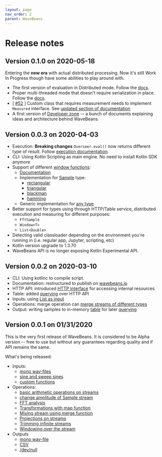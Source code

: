 ```yaml
---
layout: page
nav_order: 2
parent: WaveBeans
---
```


Release notes
=========

Version 0.1.0 on 2020-05-18
------

Entering the **new era** with actual distributed processing. Now it's still Work In Progress though have some abilities to play around with.

* The first version of evaluation in Distributed mode. Follow the [docs](/docs/exe/readme.html#distributed-mode).
* Proper multi-threaded mode that doesn't require serialization in place. Follow the [docs](/docs/exe/readme.html#multi-threaded-mode).
* [ [#52](https://github.com/WaveBeans/wavebeans/issues/52) ] Custom class that requires measurement needs to implement `Measured` interface. See [updated section of documentation](/docs/user/api/operations/projection-operation.html#working-with-different-types)
* A first version of [Developer zone](/devzone/) -- a bunch of documents explaining ideas and architecture behind WaveBeans.

Version 0.0.3 on 2020-04-03
------

* Execution: **Breaking changes** `Overseer.eval()` now returns different type of result. Follow [execution documentation](/docs/exe/index.html).
* CLI: Using Kotlin Scripting as main engine. No need to install Kotlin SDK anymore
* Support of different [window functions](https://en.wikipedia.org/wiki/Window_function):
  * [Documentation](/docs/api/operations/map-window-function.html)
  * Implementation for [Sample](/docs/api/operations/map-window-function.html#stream-of-sample-type) type:
    * [rectangular](https://en.wikipedia.org/wiki/Window_function#Rectangular_window)
    * [triangular](https://en.wikipedia.org/wiki/Window_function#Triangular_window)
    * [blackman](https://en.wikipedia.org/wiki/Window_function#Blackman_window)
    * [hamming](https://en.wikipedia.org/wiki/Window_function#Hann_and_Hamming_windows)
  * Generic implementation for [any type](/docs/api/operations/map-window-function.html#stream-of-any-type)
* Better support for types using through HTTP/Table service, distributed execution and measuring for different purposes:
    * `FftSample`
    * `Window<T>`
    * `List<Double>`
* Detecting valid classloader depending on the environment you're running in (i.e. regular app, Jupyter, scripting, etc)
* Kotlin version upgrade to 1.3.70
* WaveBeans API is no longer exposing Kotlin Experimental API.

Version 0.0.2 on 2020-03-10
------

* CLI: Using kotlinc to compile script.
* Documentation: restructured to publish on [wavebeans.io](https://wavebeans.io)
* HTTP API: introduced [HTTP interface](/docs/http/index.html) for accessing internal resources
* Table: added [querying](/docs/api/outputs/table-output.html#querying) over HTTP API
* Inputs: using [List as input](/docs/api/inputs/list-as-input.html)
* Operations: merge operation can [merge streams of different types](/docs/api/operations/merge-operation.html#using-with-two-different-input-types)
* Output: writing samples to in-memory [table](/docs/api/outputs/table-output.html) for later [querying](/docs/api/outputs/table-output.html#querying)

Version 0.0.1 on 01/31/2020
------

This is the very first release of WaveBeans. It is considered to be Alpha version -- free to use but without any guarantees regarding quality and if API remains the same.

What's being released:

* Inputs:
  * [mono wav-files](/docs/api/inputs/wav-file.html)
  * [sine and sweep sines](/docs/api/inputs/sines.html)
  * [custom functions](/docs/api/inputs/function-as-input.html)
* Operations:
  * [basic arithmetic operations on streams](/docs/api/operations/arithmetic-operations.html)
  * [change amplitude of Sample stream](/docs/api/operations/change-amplitude-operation.html)
  * [FFT analysis](/docs/api/operations/fft-operation.html)
  * [Transformations with map function](/docs/api/operations/map-operation.html)
  * [Mixing stream using merge function](/docs/api/operations/merge-operation.html)
  * [Projections on streams](/docs/api/operations/projection-operation.html)
  * [Trimming infinite streams](/docs/api/operations/trim-operation.html)
  * [Windowing over the stream](/docs/api/operations/window-operation.html)
* Outputs
  * [mono wav-file](/docs/api/outputs/wav-output.html)
  * [CSV](/docs/api/outputs/csv-outputs.html)
  * [/dev/null](/docs/api/outputs/dev-null-output.html)